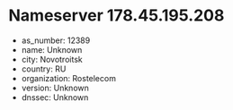 # Nameserver 178.45.195.208

* as_number: 12389
* name: Unknown
* city: Novotroitsk
* country: RU
* organization: Rostelecom
* version: Unknown
* dnssec: Unknown
